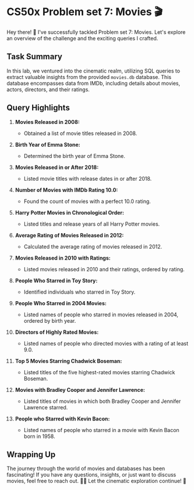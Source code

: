 CS50x Problem set 7: Movies  🎬
===============================

Hey there! 👋 I've successfully tackled Problem set 7: Movies. Let's explore an overview of the challenge and the exciting queries I crafted.

Task Summary
------------

In this lab, we ventured into the cinematic realm, utilizing SQL queries to extract valuable insights from the provided `movies.db` database. This database encompasses data from IMDb, including details about movies, actors, directors, and their ratings.

Query Highlights
----------------

1.  **Movies Released in 2008:**

    -   Obtained a list of movie titles released in 2008.
2.  **Birth Year of Emma Stone:**

    -   Determined the birth year of Emma Stone.
3.  **Movies Released in or After 2018:**

    -   Listed movie titles with release dates in or after 2018.
4.  **Number of Movies with IMDb Rating 10.0:**

    -   Found the count of movies with a perfect 10.0 rating.
5.  **Harry Potter Movies in Chronological Order:**

    -   Listed titles and release years of all Harry Potter movies.
6.  **Average Rating of Movies Released in 2012:**

    -   Calculated the average rating of movies released in 2012.
7.  **Movies Released in 2010 with Ratings:**

    -   Listed movies released in 2010 and their ratings, ordered by rating.
8.  **People Who Starred in Toy Story:**

    -   Identified individuals who starred in Toy Story.
9.  **People Who Starred in 2004 Movies:**

    -   Listed names of people who starred in movies released in 2004, ordered by birth year.
10. **Directors of Highly Rated Movies:**

    -   Listed names of people who directed movies with a rating of at least 9.0.
11. **Top 5 Movies Starring Chadwick Boseman:**

    -   Listed titles of the five highest-rated movies starring Chadwick Boseman.
12. **Movies with Bradley Cooper and Jennifer Lawrence:**

    -   Listed titles of movies in which both Bradley Cooper and Jennifer Lawrence starred.
13. **People who Starred with Kevin Bacon:**

    -   Listed names of people who starred in a movie with Kevin Bacon born in 1958.

Wrapping Up
-----------

The journey through the world of movies and databases has been fascinating! If you have any questions, insights, or just want to discuss movies, feel free to reach out. 🍿✨ Let the cinematic exploration continue! 🎥
